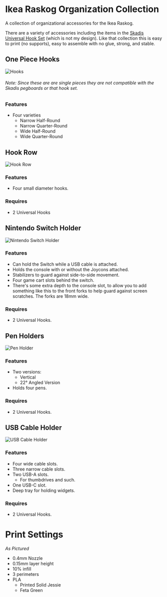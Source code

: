 # Ikea Raskog Organization Collection

A collection of organizational accessories for the Ikea Raskog.

There are a variety of accessories including the items in the [Skadis Universal Hook Set](https://www.thingiverse.com/thing:2853257) (which is not my design). Like that collection this is easy to print (no supports), easy to assemble with no glue, strong, and stable.

## One Piece Hooks

![Hooks](images/sm-hooks_collage.jpg)

###### *Note:* Since these are are single pieces they are not compatible with the Skadis pegboards or that hook set.

### Features

* Four varieties
  * Narrow Half-Round
  * Narrow Quarter-Round
  * Wide Half-Round
  * Wide Quarter-Round

## Hook Row

![Hook Row](images/sm-hook_row_skadis.jpg)

### Features

* Four small diameter hooks.

### Requires

* 2 Universal Hooks

## Nintendo Switch Holder

![Nintendo Switch Holder](images/sm-nintendo_switch_collage.jpg)

### Features

* Can hold the Switch while a USB cable is attached.
* Holds the console with or without the Joycons attached.
* Stabilizers to guard against side-to-side movement.
* Four game cart slots behind the switch.
* There's some extra depth to the console slot, to allow you to add something like this to the front forks to help guard against screen scratches. The forks are 18mm wide.

### Requires

* 2 Universal Hooks.

## Pen Holders

![Pen Holder](images/sm-pen_holder_collage.jpg)

### Features

* Two versions:
  * Vertical
  * 22° Angled Version
* Holds four pens.

### Requires

* 2 Universal Hooks.

## USB Cable Holder

![USB Cable Holder](images/sm-cable_holder_collage.jpg)

### Features

* Four wide cable slots.
* Three narrow cable slots.
* Two USB-A slots.
  * For thumbdrives and such.
* One USB-C slot.
* Deep tray for holding widgets.

### Requires

* 2 Universal Hooks.

# Print Settings

*As Pictured*

* 0.4mm Nozzle
* 0.15mm layer height
* 10% infill
* 3 perimeters
* PLA
  * Printed Solid Jessie
  * Feta Green

